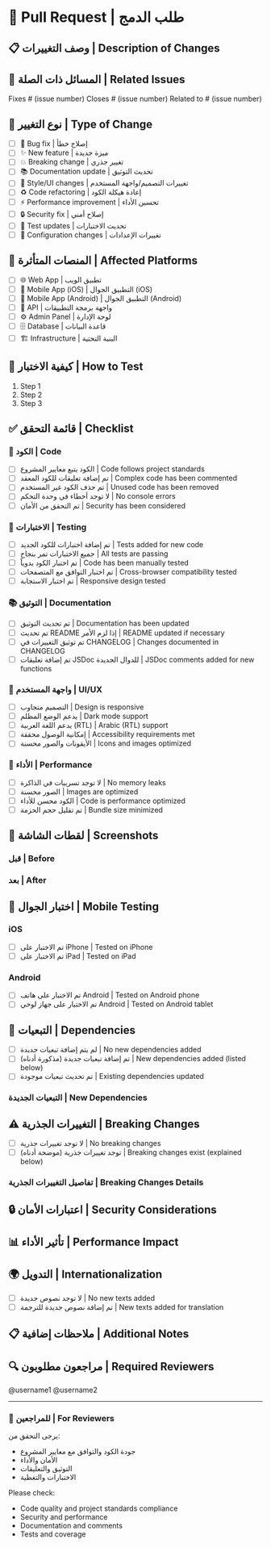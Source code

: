 # 🚀 Pull Request | طلب الدمج

## 📋 وصف التغييرات | Description of Changes
<!-- وصف واضح لما تم تغييره وسبب التغيير -->
<!-- A clear description of what has been changed and why -->

## 🔗 المسائل ذات الصلة | Related Issues
<!-- ربط بالمسائل ذات الصلة -->
<!-- Link to related issues -->
Fixes # (issue number)
Closes # (issue number)
Related to # (issue number)

## 🧪 نوع التغيير | Type of Change
<!-- حدد نوع التغيير -->
<!-- Select the type of change -->
- [ ] 🐛 Bug fix | إصلاح خطأ
- [ ] ✨ New feature | ميزة جديدة
- [ ] 💥 Breaking change | تغيير جذري
- [ ] 📚 Documentation update | تحديث التوثيق
- [ ] 🎨 Style/UI changes | تغييرات التصميم/واجهة المستخدم
- [ ] ♻️ Code refactoring | إعادة هيكلة الكود
- [ ] ⚡ Performance improvement | تحسين الأداء
- [ ] 🔒 Security fix | إصلاح أمني
- [ ] 🧪 Test updates | تحديث الاختبارات
- [ ] 🔧 Configuration changes | تغييرات الإعدادات

## 📱 المنصات المتأثرة | Affected Platforms
<!-- حدد المنصات المتأثرة -->
<!-- Select affected platforms -->
- [ ] 🌐 Web App | تطبيق الويب
- [ ] 📱 Mobile App (iOS) | التطبيق الجوال (iOS)
- [ ] 🤖 Mobile App (Android) | التطبيق الجوال (Android)
- [ ] 🔌 API | واجهة برمجة التطبيقات
- [ ] ⚙️ Admin Panel | لوحة الإدارة
- [ ] 🗄️ Database | قاعدة البيانات
- [ ] 🏗️ Infrastructure | البنية التحتية

## 🧪 كيفية الاختبار | How to Test
<!-- خطوات اختبار التغييرات -->
<!-- Steps to test the changes -->

1. Step 1
2. Step 2
3. Step 3

## ✅ قائمة التحقق | Checklist
<!-- تأكد من إتمام جميع النقاط قبل إرسال PR -->
<!-- Make sure all items are completed before submitting PR -->

### 📝 الكود | Code
- [ ] الكود يتبع معايير المشروع | Code follows project standards
- [ ] تم إضافة تعليقات للكود المعقد | Complex code has been commented
- [ ] تم حذف الكود غير المستخدم | Unused code has been removed
- [ ] لا توجد أخطاء في وحدة التحكم | No console errors
- [ ] تم التحقق من الأمان | Security has been considered

### 🧪 الاختبارات | Testing
- [ ] تم إضافة اختبارات للكود الجديد | Tests added for new code
- [ ] جميع الاختبارات تمر بنجاح | All tests are passing
- [ ] تم اختبار الكود يدوياً | Code has been manually tested
- [ ] تم اختبار التوافق مع المتصفحات | Cross-browser compatibility tested
- [ ] تم اختبار الاستجابة | Responsive design tested

### 📚 التوثيق | Documentation
- [ ] تم تحديث التوثيق | Documentation has been updated
- [ ] تم تحديث README إذا لزم الأمر | README updated if necessary
- [ ] تم توثيق التغييرات في CHANGELOG | Changes documented in CHANGELOG
- [ ] تم إضافة تعليقات JSDoc للدوال الجديدة | JSDoc comments added for new functions

### 🎨 واجهة المستخدم | UI/UX
- [ ] التصميم متجاوب | Design is responsive
- [ ] يدعم الوضع المظلم | Dark mode support
- [ ] يدعم اللغة العربية (RTL) | Arabic (RTL) support
- [ ] إمكانية الوصول محققة | Accessibility requirements met
- [ ] الأيقونات والصور محسنة | Icons and images optimized

### 🚀 الأداء | Performance
- [ ] لا توجد تسريبات في الذاكرة | No memory leaks
- [ ] الصور محسنة | Images are optimized
- [ ] الكود محسن للأداء | Code is performance optimized
- [ ] تم تقليل حجم الحزمة | Bundle size minimized

## 📸 لقطات الشاشة | Screenshots
<!-- أضف لقطات شاشة للتغييرات المرئية -->
<!-- Add screenshots for visual changes -->

### قبل | Before
<!-- Screenshot before changes -->

### بعد | After
<!-- Screenshot after changes -->

## 📱 اختبار الجوال | Mobile Testing
<!-- إذا كانت التغييرات تؤثر على الجوال -->
<!-- If changes affect mobile -->

### iOS
- [ ] تم الاختبار على iPhone | Tested on iPhone
- [ ] تم الاختبار على iPad | Tested on iPad

### Android
- [ ] تم الاختبار على هاتف Android | Tested on Android phone
- [ ] تم الاختبار على جهاز لوحي Android | Tested on Android tablet

## 🔄 التبعيات | Dependencies
<!-- هل تم إضافة أو تحديث تبعيات؟ -->
<!-- Were any dependencies added or updated? -->
- [ ] لم يتم إضافة تبعيات جديدة | No new dependencies added
- [ ] تم إضافة تبعيات جديدة (مذكورة أدناه) | New dependencies added (listed below)
- [ ] تم تحديث تبعيات موجودة | Existing dependencies updated

### التبعيات الجديدة | New Dependencies
<!-- اذكر التبعيات الجديدة وسبب إضافتها -->
<!-- List new dependencies and why they were added -->

## ⚠️ التغييرات الجذرية | Breaking Changes
<!-- هل هناك تغييرات قد تكسر الكود الموجود؟ -->
<!-- Are there any breaking changes? -->
- [ ] لا توجد تغييرات جذرية | No breaking changes
- [ ] توجد تغييرات جذرية (موضحة أدناه) | Breaking changes exist (explained below)

### تفاصيل التغييرات الجذرية | Breaking Changes Details
<!-- وضح التغييرات الجذرية وكيفية التعامل معها -->
<!-- Explain breaking changes and how to handle them -->

## 🔒 اعتبارات الأمان | Security Considerations
<!-- هل هناك اعتبارات أمنية؟ -->
<!-- Are there any security considerations? -->

## 📊 تأثير الأداء | Performance Impact
<!-- هل هناك تأثير على الأداء؟ -->
<!-- Is there any performance impact? -->

## 🌍 التدويل | Internationalization
<!-- هل تم إضافة نصوص جديدة تحتاج ترجمة؟ -->
<!-- Were new texts added that need translation? -->
- [ ] لا توجد نصوص جديدة | No new texts added
- [ ] تم إضافة نصوص جديدة للترجمة | New texts added for translation

## 📋 ملاحظات إضافية | Additional Notes
<!-- أي ملاحظات إضافية للمراجعين -->
<!-- Any additional notes for reviewers -->

## 🔍 مراجعون مطلوبون | Required Reviewers
<!-- اذكر المراجعين المطلوبين -->
<!-- Mention required reviewers -->
@username1 @username2

---

### 📝 للمراجعين | For Reviewers
<!-- تعليمات للمراجعين -->
<!-- Instructions for reviewers -->

يرجى التحقق من:
- جودة الكود والتوافق مع معايير المشروع
- الأمان والأداء
- التوثيق والتعليقات
- الاختبارات والتغطية

Please check:
- Code quality and project standards compliance
- Security and performance
- Documentation and comments  
- Tests and coverage